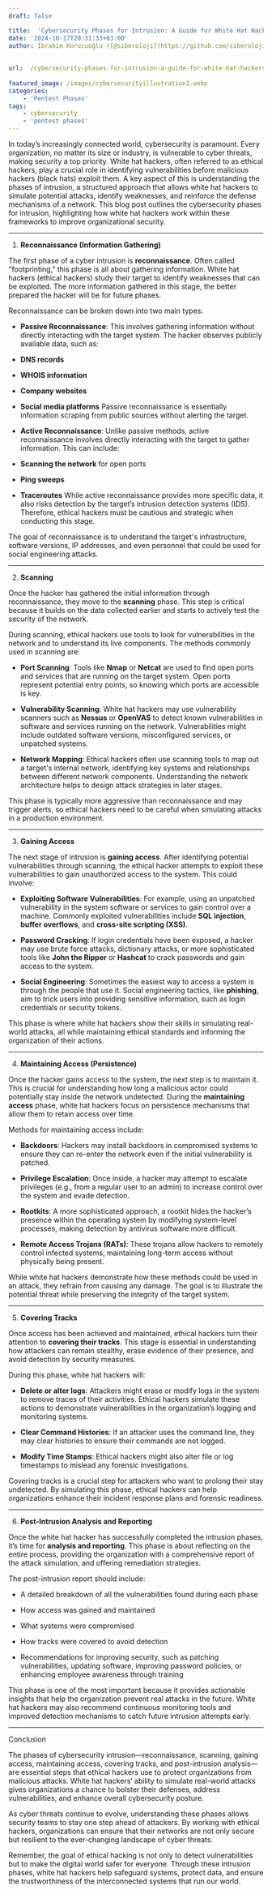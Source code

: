 ```yaml
---
draft: false

title:  'Cybersecurity Phases for Intrusion: A Guide for White Hat Hackers'
date: '2024-10-17T20:31:33+03:00'
author: İbrahim Korucuoğlu ([@siberoloji](https://github.com/siberoloji))
 
 
url:  /cybersecurity-phases-for-intrusion-a-guide-for-white-hat-hackers/
 
featured_image: /images/cybersecurityillustration1.webp
categories:
    - 'Pentest Phases'
tags:
    - cybersecurity
    - 'pentest phases'
---
```



In today’s increasingly connected world, cybersecurity is paramount. Every organization, no matter its size or industry, is vulnerable to cyber threats, making security a top priority. White hat hackers, often referred to as ethical hackers, play a crucial role in identifying vulnerabilities before malicious hackers (black hats) exploit them. A key aspect of this is understanding the phases of intrusion, a structured approach that allows white hat hackers to simulate potential attacks, identify weaknesses, and reinforce the defense mechanisms of a network. This blog post outlines the cybersecurity phases for intrusion, highlighting how white hat hackers work within these frameworks to improve organizational security.


<!-- wp:separator -->
<hr class="wp-block-separator has-alpha-channel-opacity"/>
<!-- /wp:separator -->


1. **Reconnaissance (Information Gathering)**



The first phase of a cyber intrusion is **reconnaissance**. Often called "footprinting," this phase is all about gathering information. White hat hackers (ethical hackers) study their target to identify weaknesses that can be exploited. The more information gathered in this stage, the better prepared the hacker will be for future phases.



Reconnaissance can be broken down into two main types:


* **Passive Reconnaissance**: This involves gathering information without directly interacting with the target system. The hacker observes publicly available data, such as:

* **DNS records**

* **WHOIS information**

* **Company websites**

* **Social media platforms** Passive reconnaissance is essentially information scraping from public sources without alerting the target.

* **Active Reconnaissance**: Unlike passive methods, active reconnaissance involves directly interacting with the target to gather information. This can include:

* **Scanning the network** for open ports

* **Ping sweeps**

* **Traceroutes** While active reconnaissance provides more specific data, it also risks detection by the target’s intrusion detection systems (IDS). Therefore, ethical hackers must be cautious and strategic when conducting this stage.




The goal of reconnaissance is to understand the target's infrastructure, software versions, IP addresses, and even personnel that could be used for social engineering attacks.


<!-- wp:separator -->
<hr class="wp-block-separator has-alpha-channel-opacity"/>
<!-- /wp:separator -->


2. **Scanning**



Once the hacker has gathered the initial information through reconnaissance, they move to the **scanning** phase. This step is critical because it builds on the data collected earlier and starts to actively test the security of the network.



During scanning, ethical hackers use tools to look for vulnerabilities in the network and to understand its live components. The methods commonly used in scanning are:


* **Port Scanning**: Tools like **Nmap** or **Netcat** are used to find open ports and services that are running on the target system. Open ports represent potential entry points, so knowing which ports are accessible is key.

* **Vulnerability Scanning**: White hat hackers may use vulnerability scanners such as **Nessus** or **OpenVAS** to detect known vulnerabilities in software and services running on the network. Vulnerabilities might include outdated software versions, misconfigured services, or unpatched systems.

* **Network Mapping**: Ethical hackers often use scanning tools to map out a target's internal network, identifying key systems and relationships between different network components. Understanding the network architecture helps to design attack strategies in later stages.




This phase is typically more aggressive than reconnaissance and may trigger alerts, so ethical hackers need to be careful when simulating attacks in a production environment.


<!-- wp:separator -->
<hr class="wp-block-separator has-alpha-channel-opacity"/>
<!-- /wp:separator -->


3. **Gaining Access**



The next stage of intrusion is **gaining access**. After identifying potential vulnerabilities through scanning, the ethical hacker attempts to exploit these vulnerabilities to gain unauthorized access to the system. This could involve:


* **Exploiting Software Vulnerabilities**: For example, using an unpatched vulnerability in the system software or services to gain control over a machine. Commonly exploited vulnerabilities include **SQL injection**, **buffer overflows**, and **cross-site scripting (XSS)**.

* **Password Cracking**: If login credentials have been exposed, a hacker may use brute force attacks, dictionary attacks, or more sophisticated tools like **John the Ripper** or **Hashcat** to crack passwords and gain access to the system.

* **Social Engineering**: Sometimes the easiest way to access a system is through the people that use it. Social engineering tactics, like **phishing**, aim to trick users into providing sensitive information, such as login credentials or security tokens.




This phase is where white hat hackers show their skills in simulating real-world attacks, all while maintaining ethical standards and informing the organization of their actions.


<!-- wp:separator -->
<hr class="wp-block-separator has-alpha-channel-opacity"/>
<!-- /wp:separator -->


4. **Maintaining Access (Persistence)**



Once the hacker gains access to the system, the next step is to maintain it. This is crucial for understanding how long a malicious actor could potentially stay inside the network undetected. During the **maintaining access** phase, white hat hackers focus on persistence mechanisms that allow them to retain access over time.



Methods for maintaining access include:


* **Backdoors**: Hackers may install backdoors in compromised systems to ensure they can re-enter the network even if the initial vulnerability is patched.

* **Privilege Escalation**: Once inside, a hacker may attempt to escalate privileges (e.g., from a regular user to an admin) to increase control over the system and evade detection.

* **Rootkits**: A more sophisticated approach, a rootkit hides the hacker’s presence within the operating system by modifying system-level processes, making detection by antivirus software more difficult.

* **Remote Access Trojans (RATs)**: These trojans allow hackers to remotely control infected systems, maintaining long-term access without physically being present.




While white hat hackers demonstrate how these methods could be used in an attack, they refrain from causing any damage. The goal is to illustrate the potential threat while preserving the integrity of the target system.


<!-- wp:separator -->
<hr class="wp-block-separator has-alpha-channel-opacity"/>
<!-- /wp:separator -->


5. **Covering Tracks**



Once access has been achieved and maintained, ethical hackers turn their attention to **covering their tracks**. This stage is essential in understanding how attackers can remain stealthy, erase evidence of their presence, and avoid detection by security measures.



During this phase, white hat hackers will:


* **Delete or alter logs**: Attackers might erase or modify logs in the system to remove traces of their activities. Ethical hackers simulate these actions to demonstrate vulnerabilities in the organization’s logging and monitoring systems.

* **Clear Command Histories**: If an attacker uses the command line, they may clear histories to ensure their commands are not logged.

* **Modify Time Stamps**: Ethical hackers might also alter file or log timestamps to mislead any forensic investigations.




Covering tracks is a crucial step for attackers who want to prolong their stay undetected. By simulating this phase, ethical hackers can help organizations enhance their incident response plans and forensic readiness.


<!-- wp:separator -->
<hr class="wp-block-separator has-alpha-channel-opacity"/>
<!-- /wp:separator -->


6. **Post-Intrusion Analysis and Reporting**



Once the white hat hacker has successfully completed the intrusion phases, it’s time for **analysis and reporting**. This phase is about reflecting on the entire process, providing the organization with a comprehensive report of the attack simulation, and offering remediation strategies.



The post-intrusion report should include:


* A detailed breakdown of all the vulnerabilities found during each phase

* How access was gained and maintained

* What systems were compromised

* How tracks were covered to avoid detection

* Recommendations for improving security, such as patching vulnerabilities, updating software, improving password policies, or enhancing employee awareness through training




This phase is one of the most important because it provides actionable insights that help the organization prevent real attacks in the future. White hat hackers may also recommend continuous monitoring tools and improved detection mechanisms to catch future intrusion attempts early.


<!-- wp:separator -->
<hr class="wp-block-separator has-alpha-channel-opacity"/>
<!-- /wp:separator -->


Conclusion



The phases of cybersecurity intrusion—reconnaissance, scanning, gaining access, maintaining access, covering tracks, and post-intrusion analysis—are essential steps that ethical hackers use to protect organizations from malicious attacks. White hat hackers’ ability to simulate real-world attacks gives organizations a chance to bolster their defenses, address vulnerabilities, and enhance overall cybersecurity posture.



As cyber threats continue to evolve, understanding these phases allows security teams to stay one step ahead of attackers. By working with ethical hackers, organizations can ensure that their networks are not only secure but resilient to the ever-changing landscape of cyber threats.



Remember, the goal of ethical hacking is not only to detect vulnerabilities but to make the digital world safer for everyone. Through these intrusion phases, white hat hackers help safeguard systems, protect data, and ensure the trustworthiness of the interconnected systems that run our world.
